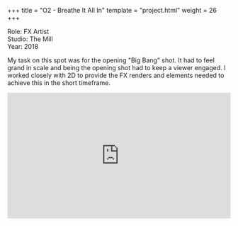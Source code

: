 +++
title = "O2 - Breathe It All In"
template = "project.html"
weight = 26
+++

Role: FX Artist  
Studio: The Mill  
Year: 2018  

My task on this spot was for the opening "Big Bang" shot. It had to feel grand in scale and being the opening shot had to keep a viewer engaged. 
I worked closely with 2D to provide the FX renders and elements needed to achieve this in the short timeframe.

<div style="padding:56.25% 0 0 0;position:relative;"><iframe src="https://player.vimeo.com/video/998338638?h=0ac058dc70&amp;badge=0&amp;autopause=0&amp;player_id=0&amp;app_id=58479" frameborder="0" allow="autoplay; fullscreen; picture-in-picture; clipboard-write" style="position:absolute;top:0;left:0;width:100%;height:100%;" title="o2_breathe"></iframe></div><script src="https://player.vimeo.com/api/player.js"></script>
